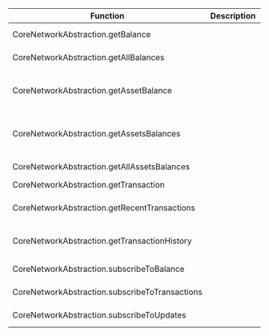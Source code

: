 | Function | Description | Parameters | Returns |
| --- | --- | --- | --- |
| CoreNetworkAbstraction.getBalance |  | address: string | Promise<AddressBalance> |
| CoreNetworkAbstraction.getAllBalances |  | address: string | Promise<AddressBalances> |
| CoreNetworkAbstraction.getAssetBalance |  | address: string, assetId: string | Promise<AssetBalance> |
| CoreNetworkAbstraction.getAssetsBalances |  | address: string, assetIds: string[] | Promise<AssetBalance[]> |
| CoreNetworkAbstraction.getAllAssetsBalances |  | address: string | Promise<AssetBalance[]> |
| CoreNetworkAbstraction.getTransaction |  | hash: string | Promise<Transaction> |
| CoreNetworkAbstraction.getRecentTransactions |  | address: string, limit: number | undefined | Promise<Transaction[]> |
| CoreNetworkAbstraction.getTransactionHistory |  | address: string, limit: number | undefined, sblock: number | undefined, eblock: number | undefined | Promise<Transaction[]> |
| CoreNetworkAbstraction.subscribeToBalance |  | address: string | Observable<AddressBalance> |
| CoreNetworkAbstraction.subscribeToTransactions |  | address: string | Observable<Transaction[]> |
| CoreNetworkAbstraction.subscribeToUpdates |  | address: string | Observable<UpdateFeed> |
